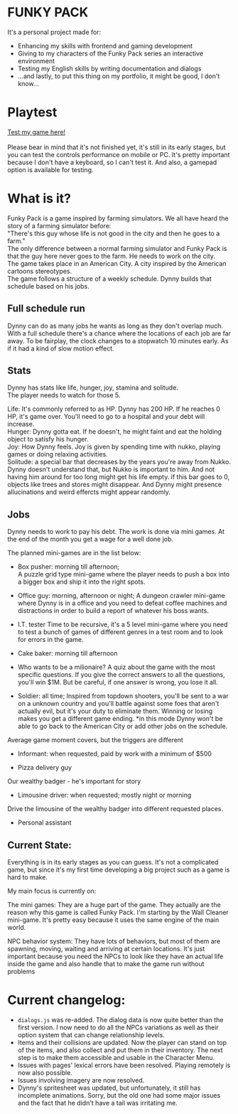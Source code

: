 # FUNKY PACK #
It's a personal project made for:
- Enhancing my skills with frontend and gaming development
- Giving to my characters of the Funky Pack series an interactive environment
- Testing my English skills by writing documentation and dialogs
- ...and lastly, to put this thing on my portfolio, it might be good, I don't know...

# Playtest

<a href = "https://lonlysoft.github.io/Funky_Pack"> Test my game here!</a> <br><br> Please bear in mind that it's not finished yet, it's still in its early stages, but you can test the controls performance on mobile or PC. It's pretty important because I don't have a keyboard, so I can't test it. And also, a gamepad option is available for testing.

# What is it?
Funky Pack is a game inspired by farming simulators. We all have heard the story of a farming simulator before: <br>
"There's this guy whose life is not good in the city and then he goes to a farm." <br>
The only difference between a normal farming simulator and Funky Pack is that the guy here never goes to the farm. He needs to work on the city.<br>
The game takes place in an American City. A city inspired by the American cartoons stereotypes. <br>
The game follows a structure of a weekly schedule. Dynny builds that schedule based on his jobs.

Full schedule run
-
Dynny can do as many jobs he wants as long as they don't overlap much. With a full schedule there's a chance where the locations of each job are far away. To be fairplay, the clock changes to a stopwatch 10 minutes early. As if it had a kind of slow motion effect.

Stats
-
Dynny has stats like life, hunger, joy, stamina and solitude. <br>
The player needs to watch for those 5.

Life: It's commonly referred to as HP. Dynny has 200 HP. If he reaches 0 HP, it's game over. You'll need to go to a hospital and your debt will increase.<br>
Hunger: Dynny gotta eat. If he doesn't, he might faint and eat the holding object to satisfy his hunger. <br>
Joy: How Dynny feels. Joy is given by spending time with nukko, playing games or doing relaxing activities. <br>
Solitude: a special bar that decreases by the years you're away from Nukko. Dynny doesn't understand that, but Nukko is important to him. And not having him around for too long might get his life empty. if this bar goes to 0, objects like trees and stores might disappear. And Dynny might presence allucinations and weird effercts might appear randomly.

Jobs
-
Dynny needs to work to pay his debt. The work is done via mini games. At the end of the month you get a wage for a well done job.

The planned mini-games are in the list below:
- Box pusher: morning till afternoon;<br>
A puzzle grid type mini-game where the player needs to push a box into a bigger box and ship it into the right spots.

- Office guy: morning, afternoon or night;
A dungeon crawler mini-game where Dynny is in a office and you need to defeat coffee machines and distractions in order to build a report of whatever his boss wants.

- I.T. tester
Time to be recursive, it's a 5 level mini-game where you need to test a bunch of games of different genres in a test room and to look for errors in the game.

- Cake baker: morning till afternoon

- Who wants to be a milionaire?
A quiz about the game with the most specific questions. If you give the correct answers to all the questions, you'll win $1M. But be careful, if one answer is wrong, you lose it all.

- Soldier: all time; Inspired from topdown shooters, you'll be sent to a war on a unknown country and you'll battle against some foes that aren't actually evil, but it's your duty to eliminate them. Winning or losing makes you get a different game ending. 
*in this mode Dynny won't be able to go back to the American City or add other jobs on the schedule.

Average game moment covers, but the triggers are different
- Informant: when requested, paid by work with a minimum of $500

- Pizza delivery guy

Our wealthy badger - he's important for story
- Limousine driver: when requested; mostly night or morning

Drive the limousine of the wealthy badger into different requested places.

- Personal assistant

Current State:
-
Everything is in its early stages as you can guess. It's not a complicated game, but since it's my first time developing a big project such as a game is hard to make.

My main focus is currently on:

The mini games:
They are a huge part of the game. They actually are the reason why this game is called Funky Pack.
I'm starting by the Wall Cleaner mini-game. It's pretty easy because it uses the same engine of the main world.

NPC behavior system:
They have lots of behaviors, but most of them are spawning, moving, waiting and arriving at certain locations.
It's just important because you need the NPCs to look like they have an actual life inside the game and also handle that to make the game run without problems

# Current changelog:

- ```dialogs.js``` was re-added. The dialog data is now quite better than the first version. I now need to do all the NPCs variations as well as their option system that can change relationship levels.
- Items and their collisions are updated. Now the player can stand on top of the items, and also collect and put them in their inventory. The next step is to make them accessible and usable in the Character Menu.
- Issues with pages' lexical errors have been resolved. Playing remotely is now also possible.
- Issues involving imagery are now resolved.
- Dynny's spritesheet was updated, but unfortunately, it still has incomplete animations. Sorry, but the old one had some major issues and the fact that he didn't have a tail was irritating me.




